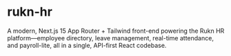 # rukn-hr
A modern, Next.js 15 App Router + Tailwind front-end powering the Rukn HR platform—employee directory, leave management, real-time attendance, and payroll-lite, all in a single, API-first React codebase.
